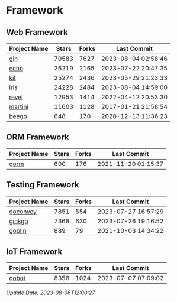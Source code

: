 # Framework

## Web Framework
| Project Name | Stars | Forks | Last Commit |
| ------------ | ----- | ----- | ----------- |
| [gin](https://github.com/gin-gonic/gin) | 70583 | 7627 | 2023-08-04 02:58:46 |
| [echo](https://github.com/labstack/echo) | 26219 | 2165 | 2023-07-22 20:47:35 |
| [kit](https://github.com/go-kit/kit) | 25274 | 2436 | 2023-05-29 21:23:33 |
| [iris](https://github.com/kataras/iris) | 24228 | 2484 | 2023-08-04 14:59:00 |
| [revel](https://github.com/revel/revel) | 12953 | 1414 | 2022-04-12 20:53:30 |
| [martini](https://github.com/go-martini/martini) | 11603 | 1128 | 2017-01-21 21:58:54 |
| [beego](https://github.com/astaxie/beego) | 648 | 170 | 2020-12-13 11:36:23 |

## ORM Framework
| Project Name | Stars | Forks | Last Commit |
| ------------ | ----- | ----- | ----------- |
| [gorm](https://github.com/jinzhu/gorm) | 600 | 176 | 2021-11-20 01:15:37 |

## Testing Framework
| Project Name | Stars | Forks | Last Commit |
| ------------ | ----- | ----- | ----------- |
| [goconvey](https://github.com/smartystreets/goconvey) | 7851 | 554 | 2023-07-27 16:57:29 |
| [ginkgo](https://github.com/onsi/ginkgo) | 7368 | 630 | 2023-07-26 19:16:52 |
| [goblin](https://github.com/franela/goblin) | 889 | 79 | 2021-10-03 14:34:22 |

## IoT Framework
| Project Name | Stars | Forks | Last Commit |
| ------------ | ----- | ----- | ----------- |
| [gobot](https://github.com/hybridgroup/gobot) | 8358 | 1024 | 2023-07-07 07:09:02 |

*Update Date: 2023-08-06T12:00:27*